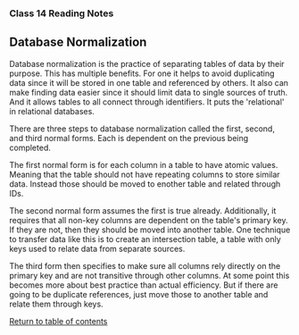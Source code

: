 ### Class 14 Reading Notes

## Database Normalization

Database normalization is the practice of separating tables of data by their purpose. This has multiple benefits. For one it helps to avoid duplicating data since it will be stored in one table and referenced by others. It also can make finding data easier since it should limit data to single sources of truth. And it allows tables to all connect through identifiers. It puts the 'relational' in relational databases.

There are three steps to database normalization called the first, second, and third normal forms. Each is dependent on the previous being completed.

The first normal form is for each column in a table to have atomic values. Meaning that the table should not have repeating columns to store similar data. Instead those should be moved to enother table and related through IDs.

The second normal form assumes the first is true already. Additionally, it requires that all non-key columns are dependent on the table's primary key. If they are not, then they should be moved into another table. One technique to transfer data like this is to create an intersection table, a table with only keys used to relate data from separate sources.

The third form then specifies to make sure all columns rely directly on the primary key and are not transitive through other columns. At some point this becomes more about best practice than actual efficiency. But if there are going to be duplicate references, just move those to another table and relate them through keys.

[Return to table of contents](../README.md)

